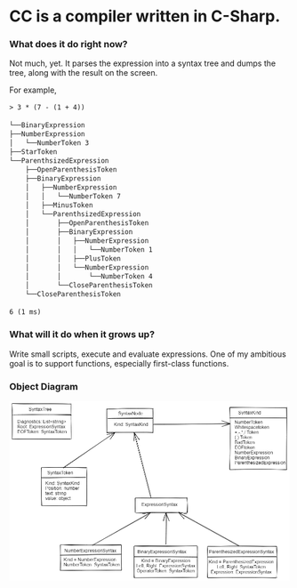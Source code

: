 ﻿# CC is a compiler written in C-Sharp. 

### What does it do right now?

Not much, yet. It parses the expression into a syntax tree and dumps the tree, along with the result on the screen. 

For example, 

    > 3 * (7 - (1 + 4))

    └──BinaryExpression
    ├──NumberExpression
    │   └──NumberToken 3
    ├──StarToken
    └──ParenthsizedExpression
        ├──OpenParenthesisToken
        ├──BinaryExpression
        │   ├──NumberExpression
        │   │   └──NumberToken 7
        │   ├──MinusToken
        │   └──ParenthsizedExpression
        │       ├──OpenParenthesisToken
        │       ├──BinaryExpression
        │       │   ├──NumberExpression
        │       │   │   └──NumberToken 1
        │       │   ├──PlusToken
        │       │   └──NumberExpression
        │       │       └──NumberToken 4
        │       └──CloseParenthesisToken
        └──CloseParenthesisToken

    6 (1 ms)

### What will it do when it grows up?

Write small scripts, execute and evaluate expressions. One of my ambitious goal is to support functions, especially first-class functions. 

### Object Diagram 
![uml diagram](https://github.com/akshayKhot/CS/blob/master/CC/Meta/uml.png)
